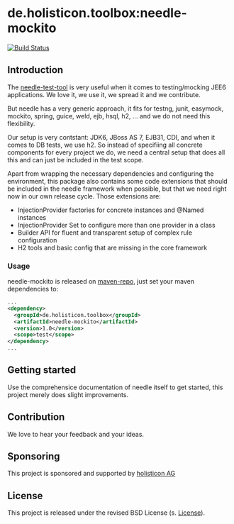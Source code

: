 # de.holisticon.toolbox:needle-mockito
[![Build Status](https://secure.travis-ci.org/holisticon/needle-mockito.png)](https://travis-ci.org/holisticon/needle-mockito)
## Introduction

The [needle-test-tool](http://needle.spree.de) is very useful when it comes to testing/mocking JEE6 applications. We love it, we use it, we spread it and 
 we contribute. 
 
But needle has a very generic approach, it fits for testng, junit, easymock, mockito, spring, guice, weld, ejb, hsql, h2, ... and we do not need this flexibility.

Our setup is very contstant: JDK6, JBoss AS 7, EJB31, CDI, and when it comes to DB tests, we use h2. So instead of specifiing all concrete components for every project we do, we need a central setup that does all this and can just be included in the test scope. 
 
Apart from wrapping the necessary dependencies and configuring the environment, this package also contains some code extensions that should be included in the needle framework when possible, but that we need right now in our own release cycle.
Those extensions are:

- InjectionProvider factories for concrete instances and @Named instances
- InjectionProvider Set to configure more than one provider in a class
- Builder API for fluent and transparent setup of complex rule configuration
- H2 tools and basic config that are missing in the core framework

### Usage

needle-mockito is released on [maven-repo](http://repo1.maven.org/maven2/de/holisticon/toolbox/needle-mockito/), just set your maven dependencies to:

```xml
...
<dependency>
  <groupId>de.holisticon.toolbox</groupId>
  <artifactId>needle-mockito</artifactId>
  <version>1.0</version>
  <scope>test</scope>
</dependency>
...
```

## Getting started

Use the comprehensice documentation of needle itself to get started, this project merely does slight improvements.

## Contribution

We love to hear your feedback and your ideas.

## Sponsoring
This project is sponsored and supported by [holisticon AG](http://holisticon.de/cms/About/Startseite)

## License
This project is released under the revised BSD License (s. [License](license.txt)).
